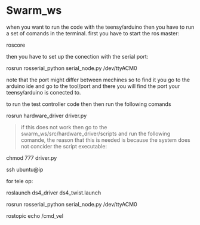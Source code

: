 # Swarm_ws
when you want to run the code with the teensy/arduino then you have to run a set of comands in the terminal.
first you have to start the ros master:

roscore

then you have to set up the conection with the serial port:

rosrun rosserial_python serial_node.py /dev/ttyACM0

note that the port might differ between mechines so to find it you go to the arduino ide and go to the tool/port and there you will find the port your teensy/arduino is conected to.  

to run the test controller code then then run the following comands

rosrun hardware_driver driver.py

>if this does not work then go to the swarm_ws/src/hardware_driver/scripts and run the following comande, the reason that this is needed is because the system does not concider the script executable:

chmod 777 driver.py

ssh ubuntu@ip


for tele op:

roslaunch ds4_driver ds4_twist.launch

rosrun rosserial_python serial_node.py /dev/ttyACM0

rostopic echo /cmd_vel
